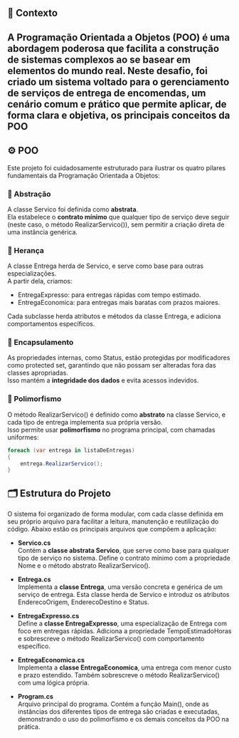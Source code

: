 ## 🧠 Contexto 

A Programação Orientada a Objetos (POO) é uma abordagem poderosa que facilita a construção de sistemas complexos ao se basear em elementos do mundo real. Neste desafio, foi criado um sistema voltado para o gerenciamento de serviços de entrega de encomendas, um cenário comum e prático que permite aplicar, de forma clara e objetiva, os principais conceitos da POO
---

## ⚙️ POO

Este projeto foi cuidadosamente estruturado para ilustrar os quatro pilares fundamentais da Programação Orientada a Objetos:

### 🔹 Abstração
A classe Servico foi definida como **abstrata**.  
Ela estabelece o **contrato mínimo** que qualquer tipo de serviço deve seguir (neste caso, o método RealizarServico()), sem permitir a criação direta de uma instância genérica.

### 🔹 Herança
A classe Entrega herda de Servico, e serve como base para outras especializações.  
A partir dela, criamos:

- EntregaExpresso: para entregas rápidas com tempo estimado.
- EntregaEconomica: para entregas mais baratas com prazos maiores.

Cada subclasse herda atributos e métodos da classe Entrega, e adiciona comportamentos específicos.

### 🔹 Encapsulamento
As propriedades internas, como Status, estão protegidas por modificadores como protected set, garantindo que não possam ser alteradas fora das classes apropriadas.  
Isso mantém a **integridade dos dados** e evita acessos indevidos.

### 🔹 Polimorfismo
O método RealizarServico() é definido como **abstrato** na classe Servico, e cada tipo de entrega implementa sua própria versão.  
Isso permite usar **polimorfismo** no programa principal, com chamadas uniformes:

```csharp
foreach (var entrega in listaDeEntregas)
{
    entrega.RealizarServico(); 
}
```

## 🗂️ Estrutura do Projeto

O sistema foi organizado de forma modular, com cada classe definida em seu próprio arquivo para facilitar a leitura, manutenção e reutilização do código. Abaixo estão os principais arquivos que compõem a aplicação:

- **Servico.cs**  
  Contém a **classe abstrata Servico**, que serve como base para qualquer tipo de serviço no sistema. Define o contrato mínimo com a propriedade Nome e o método abstrato RealizarServico().

- **Entrega.cs**  
  Implementa a **classe Entrega**, uma versão concreta e genérica de um serviço de entrega. Esta classe herda de Servico e introduz os atributos EnderecoOrigem, EnderecoDestino e Status.

- **EntregaExpresso.cs**  
  Define a **classe EntregaExpresso**, uma especialização de Entrega com foco em entregas rápidas. Adiciona a propriedade TempoEstimadoHoras e sobrescreve o método RealizarServico() com comportamento específico.

- **EntregaEconomica.cs**  
  Implementa a **classe EntregaEconomica**, uma entrega com menor custo e prazo estendido. Também sobrescreve o método RealizarServico() com uma lógica própria.

- **Program.cs**  
  Arquivo principal do programa. Contém a função Main(), onde as instâncias dos diferentes tipos de entrega são criadas e executadas, demonstrando o uso do polimorfismo e os demais conceitos da POO na prática.
